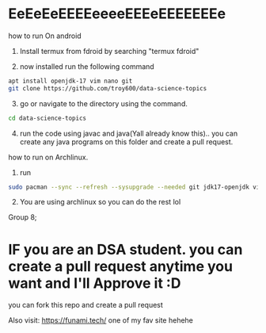# EeEeEeEEEEeeeeEEEeEEEEEEEe


how to run On android

1. Install termux from fdroid by searching "termux fdroid"

2. now installed run the following command
```sh
apt install openjdk-17 vim nano git
git clone https://github.com/troy600/data-science-topics
```
3. go or navigate to the directory using the command.
```sh
cd data-science-topics
```
4. run the code using javac and java(Yall already know this).. you can create any java programs on this folder and create a pull request.

how to run on Archlinux.
1. run
```sh
sudo pacman --sync --refresh --sysupgrade --needed git jdk17-openjdk vim  # (-Syu --needed for short) you can use 8/18/13 if you want 
```
2. You are using archlinux so you can do the rest lol

Group 8;

<p></p>

# IF you are an DSA student. you can create a pull request anytime you want and I'll Approve it :D
you can fork this repo and create a pull request


<p></p>

Also visit: https://funami.tech/ one of my fav site hehehe
